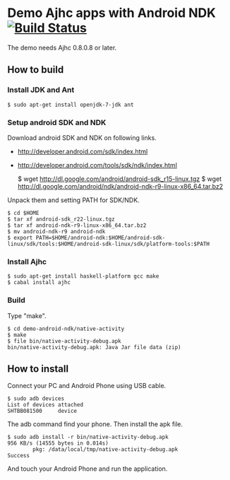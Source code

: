 # Demo Ajhc apps with Android NDK [![Build Status](https://travis-ci.org/ajhc/demo-android-ndk.png)](https://travis-ci.org/ajhc/demo-android-ndk)

The demo needs Ajhc 0.8.0.8 or later.

## How to build

### Install JDK and Ant

    $ sudo apt-get install openjdk-7-jdk ant

### Setup android SDK and NDK

Download android SDK and NDK on following links.

* http://developer.android.com/sdk/index.html
* http://developer.android.com/tools/sdk/ndk/index.html

    $ wget http://dl.google.com/android/android-sdk_r15-linux.tgz
    $ wget http://dl.google.com/android/ndk/android-ndk-r9-linux-x86_64.tar.bz2

Unpack them and setting PATH for SDK/NDK.

    $ cd $HOME
    $ tar xf android-sdk_r22-linux.tgz
    $ tar xf android-ndk-r9-linux-x86_64.tar.bz2
    $ mv android-ndk-r9 android-ndk
    $ export PATH=$HOME/android-ndk:$HOME/android-sdk-linux/sdk/tools:$HOME/android-sdk-linux/sdk/platform-tools:$PATH

### Install Ajhc

    $ sudo apt-get install haskell-platform gcc make
    $ cabal install ajhc

### Build

Type "make".

    $ cd demo-android-ndk/native-activity
    $ make
    $ file bin/native-activity-debug.apk
    bin/native-activity-debug.apk: Java Jar file data (zip)



## How to install

Connect your PC and Android Phone using USB cable.

    $ sudo adb devices
    List of devices attached 
    SHTBB081500     device

The adb command find your phone. Then install the apk file.

    $ sudo adb install -r bin/native-activity-debug.apk
    956 KB/s (14555 bytes in 0.014s)
            pkg: /data/local/tmp/native-activity-debug.apk
    Success

And touch your Android Phone and run the application.
